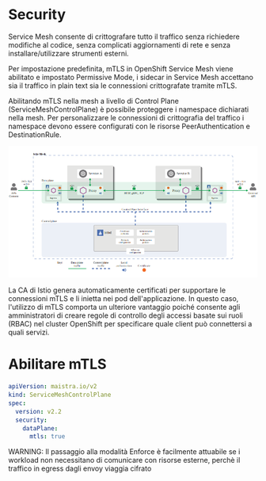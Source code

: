 # Security

Service Mesh consente di crittografare tutto il traffico senza richiedere modifiche al codice, senza complicati aggiornamenti di rete e senza installare/utilizzare strumenti esterni.

Per impostazione predefinita, mTLS in OpenShift Service Mesh viene abilitato e impostato Permissive Mode, i sidecar in Service Mesh accettano sia il traffico in plain text sia le connessioni crittografate tramite mTLS.

Abilitando mTLS nella mesh a livello di Control Plane (ServiceMeshControlPlane) è possibile proteggere i namespace dichiarati nella mesh. Per personalizzare le connessioni di crittografia del traffico i namespace devono essere configurati con le risorse PeerAuthentication e DestinationRule.

![image info](images/4.png)

La CA di Istio genera automaticamente certificati per supportare le connessioni mTLS e li inietta nei pod dell'applicazione. In questo caso, l'utilizzo di mTLS comporta un ulteriore vantaggio poiché consente agli amministratori di creare regole di controllo degli accessi basate sui ruoli (RBAC) nel cluster OpenShift per specificare quale client può connettersi a quali servizi.

# Abilitare mTLS

```yaml
apiVersion: maistra.io/v2
kind: ServiceMeshControlPlane
spec:
  version: v2.2
  security:
    dataPlane:
      mtls: true
```

WARNING: Il passaggio alla modalità Enforce è facilmente attuabile se i workload non necessitano di comunicare con risorse esterne, perchè il traffico in egress dagli envoy viaggia cifrato